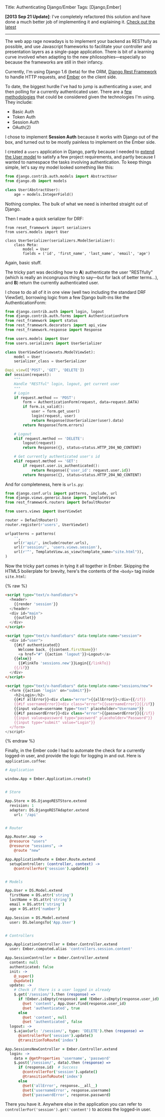 Title: Authenticating Django/Ember
Tags: [Django,Ember]

**[2013 Sep 21 Update]**: I've completely refactored this solution and have done a much better job of
implementing it and explaining it.  [Check out the latest](/2013/11/29/django-ember-authentication-is-easy.html)

******************************************

The web app rage nowadays is to implement your backend as RESTfully as possible, and use Javascript frameworks to facilitate your controller and presentation layers as a single-page application.  There is bit of a learning curve involved when adapting to the new philosophies—especially so because the frameworks are still in their infancy.

Currently, I'm using Django 1.6 (beta) for the ORM, [Django Rest Framework][] to handle HTTP requests, and [Ember][] on the client side.

To date, the biggest hurdle I've had to jump is authenticating a user, and then polling for a currently authenticated user.  There are a [few methodologies][] that could be considered given the technologies I'm using.  They include:

* Basic Auth
* Token Auth
* Session Auth
* OAuth(2)

I chose to implement **Session Auth** because it works with Django out of the box, and turned out to be mostly painless to implement on the Ember side.

I created a `users` application in Django, partly because I needed to [extend the User model][] to satisfy a few project requirements, and partly because I wanted to namespace the tasks involving authentication.  To keep things simple, let's say my model looked something like this:

```python
from django.contrib.auth.models import AbstractUser
from django.db import models

class User(AbstractUser):
    age = models.IntegerField()
```

Nothing complex.  The bulk of what we need is inherited straight out of Django.

Then I made a quick serializer for DRF:

```
from reset_framework import serializers
from users.models import User

class UserSerializer(serializers.ModelSerializer):
    class Meta:
        model = User
        fields = ('id', 'first_name', 'last_name', 'email', 'age')
```

Again, basic stuff.

The tricky part was deciding how to **A**) authenticate the user "RESTfully" (which is really an incongruous thing to say—but for lack of better terms...), and **B**) return the currently authenticated user.

I chose to do all of it in one view (well two including the standard DRF ViewSet), borrowing logic from a few Django built-ins like the AuthenticationForm:

```python
from django.contrib.auth import login, logout
from django.contrib.auth.forms import AuthenticationForm
from rest_framework import status
from rest_framework.decorators import api_view
from rest_framework.response import Response

from users.models import User
from users.serializers import UserSerializer

class UserViewSet(viewsets.ModelViewSet):
    model = User
    serializer_class = UserSerializer

@api_view(['POST', 'GET', 'DELETE'])
def session(request):
    """
    Handle "RESTful" login, logout, get current user
    """
    # Login
    if request.method == 'POST':
        form = AuthenticationForm(request, data=request.DATA)
        if form.is_valid():
            user = form.get_user()
            login(request, user)
            return Response(UserSerializer(user).data)
        return Response(form.errors)

    # Logout
    elif request.method == 'DELETE':
        logout(request)
        return Response({}, status=status.HTTP_204_NO_CONTENT)

    # Get currently authenticated user's id
    elif request.method == 'GET':
        if request.user.is_authenticated():
            return Response({'user_id': request.user.id})
        return Response({}, status=status.HTTP_204_NO_CONTENT)
```

And for completeness, here is `urls.py`:

```python
from django.conf.urls import patterns, include, url
from django.views.generic.base import TemplateView
from rest_framework.routers import DefaultRouter

from users.views import UserViewSet

router = DefaultRouter()
router.register(r'users', UserViewSet)

urlpatterns = patterns(
    '',
    url(r'api/', include(router.urls),
    url(r'session/', 'users.views.session'),
    url(r'^', TemplateView.as_view(template_name="site.html")),
)
```

Now the tricky part comes in tying it all together in Ember.  Skipping the HTML5 boilerplate for brevity, here's the contents of the `<body>` tag inside `site.html`:

{% raw %}
```html
<script type="text/x-handlebars">
  <header>
    {{render 'session'}}
  </header>
  <div id="main">
    {{outlet}}
  </div>
</script>

<script type="text/x-handlebars" data-template-name="session">
  <div id="user">
    {{#if authenticated}}
      Welcome back, {{content.firstName}}!
      <a href="#" {{action 'logout'}}>Logout</a>
    {{else}}
      {{#linkTo 'sessions.new'}}Login{{/linkTo}}
    {{/if}}
  </div>
</script>

<script type="text/x-handlebars" data-template-name="sessions/new">
  <form {{action 'login' on="submit"}}>
    <h2>Login</h2>
    {{#if allError}}<div class="error">{{allError}}</div>{{/if}}
    {{#if usernameError}}<div class="error">{{usernameError}}{{/if}}
    {{input value=username type="text" placeholder="Username"}}
    {{#if passwordError}}<div class="error">{{passwordError}}{{/if}}
    {{input value=password type="password" placeholder="Password"}}
    {{input type="submit" value="Login"}}
  </form>
</script>
```
{% endraw %}

Finally, in the Ember code I had to automate the check for a currently logged-in user, and provide the logic for logging in and out.  Here is `application.coffee`:

```coffeescript
# Application

window.App = Ember.Application.create()


# Store

App.Store = DS.DjangoRESTStore.extend
  revision: 1
  adapter: DS.DjangoRESTAdapter.extend
    url: '/api'


# Router

App.Router.map ->
  @resource "users"
  @resource "sessions", ->
    @route "new"

App.ApplicationRoute = Ember.Route.extend
  setupController: (controller, context) ->
    @controllerFor('session').update()


# Models

App.User = DS.Model.extend
  firstName = DS.attr('string')
  lastName = DS.attr('string')
  email = DS.attr('string')
  age = DS.attr('number')

App.Session = DS.Model.extend
  user: DS.belongsTo('App.User')


# Controllers

App.ApplicationController = Ember.Controller.extend
  user: Ember.computed.alias 'controllers.session.content'

App.SessionController = Ember.Controller.extend
  content: null
  authenticated: false
  init: ->
    @_super()
    @update()
  update: ->
    # Check if there is a user logged in already
    $.get('/session/').then (response) =>
      if !Ember.isEmpty(response) and !Ember.isEmpty(response.user_id)
        @set 'content', App.User.find(response.user_id)
        @set 'authenticated', true
      else
        @set 'content', null
        @set 'authenticated', false
  logout: ->
    $.ajax(url: '/session/', type: 'DELETE').then (response) =>
      @controllerFor('session').update()
      @transitionToRoute('index')

App.SessionsNewController = Ember.Controller.extend
  login: ->
    data = @getProperties 'username', 'password'
    $.post('/session/', data).then (response) =>
      if (response.id)  # Success
        @controllerFor('session').update()
        @transitionToRoute('index')
      else
        @set('allError', response.__all__)
        @set('usernameError', response.username)
        @set('passwordError', response.password)
```

There you have it.  Anywhere else in the application you can refer to `controllerFor('session').get('content')` to access the logged-in user.


[Django Rest Framework]: http://django-rest-framework.org/
[Ember]: http://emberjs.com/
[few methodologies]: http://django-rest-framework.org/api-guide/authentication.html#api-reference
[extend the User model]: https://docs.djangoproject.com/en/dev/topics/auth/customizing/#extending-the-existing-user-model
